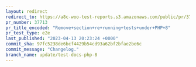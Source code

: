 ```yaml
---
layout: redirect
redirect_to: https://a8c-woo-test-reports.s3.amazonaws.com/public/pr/37713/e2e/index.html
pr_number: 37713
pr_title_encoded: "Remove+section+re+running+tests+under+PHP+8"
pr_test_type: e2e
last_published: "2023-04-13 20:23:24 +0000"
commit_sha: 97fc5238de6bcf4429b54cd93a62bf2bfae2be6c
commit_message: "Changelog."
branch_name: update/test-docs-php-8
---
```

